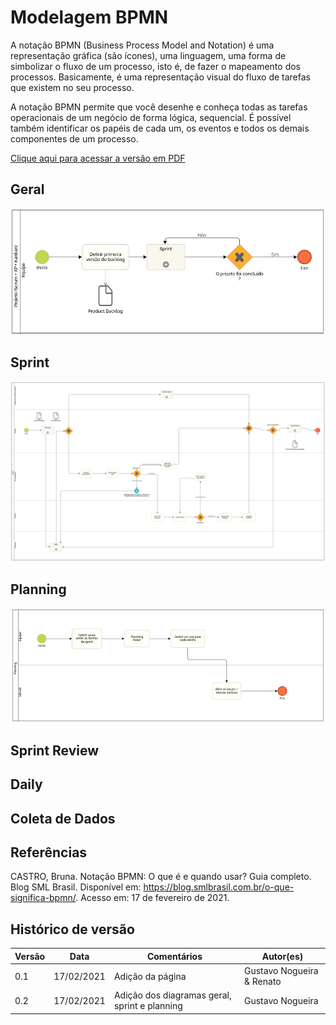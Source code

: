 # Modelagem BPMN

A notação BPMN (Business Process Model and Notation) é uma representação gráfica (são ícones), uma linguagem, uma forma de simbolizar o fluxo de um processo, isto é, de fazer o mapeamento dos processos. Basicamente, é uma representação visual do fluxo de tarefas que existem no seu processo.

A notação BPMN permite que você desenhe e conheça todas as tarefas operacionais de um negócio de forma lógica, sequencial. É possível também identificar os papéis de cada um, os eventos e todos os demais componentes de um processo.

[Clique aqui para acessar a versão em PDF](assets/pdfs/bpmn.pdf)

## Geral

<p align="center">
    <img src="assets/imagens/bpmn-01.png">
</p>

## Sprint

<p align="center">
    <img src="assets/imagens/bpmn-02.png">
</p>

## Planning

<p align="center">
    <img src="assets/imagens/bpmn-03.png">
</p>

## Sprint Review

## Daily

## Coleta de Dados

## Referências

CASTRO, Bruna. Notação BPMN: O que é e quando usar? Guia completo. Blog SML Brasil. Disponível em: <https://blog.smlbrasil.com.br/o-que-significa-bpmn/>. Acesso em: 17 de fevereiro de 2021.

## Histórico de versão

| Versão | Data       | Comentários                                   | Autor(es)                 |
| ------ | ---------- | --------------------------------------------- | ------------------------- |
| 0.1    | 17/02/2021 | Adição da página                              | Gustavo Nogueira & Renato |
| 0.2    | 17/02/2021 | Adição dos diagramas geral, sprint e planning | Gustavo Nogueira          |
